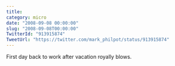 ```yaml
---
title: 
category: micro
date: "2008-09-08 00:00:00"
slug: "2008-09-08T00:00:00"
TwitterId: "913915874"
TweetUrl: "https://twitter.com/mark_philpot/status/913915874"
---
```


First day back to work after vacation royally blows.

